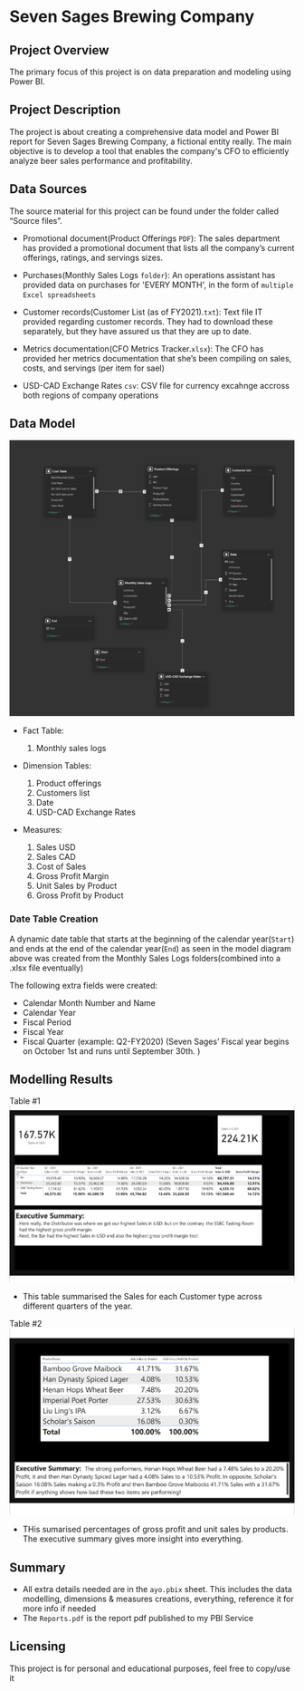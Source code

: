 # Seven Sages Brewing Company

## Project Overview

The primary focus of this project is on data preparation and modeling using Power BI. 


## Project Description

The project is about creating a comprehensive data model and Power BI report for Seven Sages Brewing Company, a fictional entity really. The main objective is to develop a tool that enables the company's CFO to efficiently analyze beer sales performance and profitability.


## Data Sources

The source material for this project can be found under the folder called “Source files”.

* Promotional document(Product Offerings `PDF`): The sales department has provided a promotional document that lists all the company’s current offerings, ratings, and servings sizes.

* Purchases(Monthly Sales Logs `folder`): An operations assistant has provided data on purchases for 'EVERY MONTH', in the form of `multiple Excel spreadsheets`

* Customer records(Customer List (as of FY2021).`txt`): Text file IT provided regarding customer records. They had to download these separately, but they have assured us that they are up to date.

* Metrics documentation(CFO Metrics Tracker.`xlsx`): The CFO has provided her metrics documentation that she’s been compiling on sales, costs, and servings (per item for sael)

* USD-CAD Exchange Rates `csv`: CSV file for currency excahnge accross both regions of company operations

## Data Model 

![Data Model](Screenshots/Screenshot%202024-12-06%20at%2005.34.30.png)

* Fact Table:
  1. Monthly sales logs
 
* Dimension Tables:
  1. Product offerings
  2. Customers list
  3. Date
  4. USD-CAD Exchange Rates

* Measures:
  1. Sales USD
  2. Sales CAD
  3. Cost of Sales
  4. Gross Profit Margin
  5. Unit Sales by Product
  6. Gross Profit by Product
 
### Date Table Creation
A dynamic date table that starts at the beginning of the calendar year(`Start`) and ends at the end of the calendar year(`End`) as seen in the model diagram above was created from the Monthly Sales Logs folders(combined into a .xlsx file eventually)

The following extra fields were created:

* Calendar Month Number and Name
* Calendar Year
* Fiscal Period
* Fiscal Year
* Fiscal Quarter (example: Q2-FY2020)
(Seven Sages’ Fiscal year begins on October 1st and runs until September 30th. )


## Modelling Results

Table #1
![Table1](Screenshots/Screenshot%202024-12-07%20at%2002.26.14.png)
* This table summarised the Sales for each Customer type across different quarters of the year.

Table #2
![Table2](Screenshots/Screenshot%202024-12-07%20at%2002.26.35.png)
* THis sumarised percentages of gross profit and unit sales by products. The executive summary gives more insight into everything.

## Summary
* All extra details needed are in the `ayo.pbix` sheet. This includes the data modelling, dimensions & measures creations, everything, reference it for more info if needed
* The `Reports.pdf` is the report pdf published to my PBI Service


## Licensing
This project is for personal and educational purposes, feel free to copy/use it
